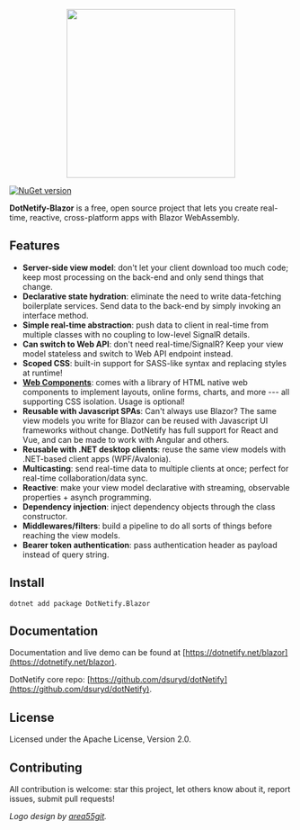 <p align="center"><img width="300px" src="http://dotnetify.net/content/images/dotnetify-logo.png"></p>

[![NuGet version](https://badge.fury.io/nu/DotNetify.Blazor.svg)](https://badge.fury.io/nu/DotNetify.Blazor)

**DotNetify-Blazor** is a free, open source project that lets you create real-time, reactive, cross-platform apps with Blazor WebAssembly.

## Features

- <b>Server-side view model</b>: don't let your client download too much code; keep most processing on the back-end and only send things that change.
- <b>Declarative state hydration</b>: eliminate the need to write data-fetching boilerplate services. Send data to the back-end by simply invoking an interface method.
- <b>Simple real-time abstraction</b>: push data to client in real-time from multiple classes with no coupling to low-level SignalR details.
- **Can switch to Web API**: don't need real-time/SignalR? Keep your view model stateless and switch to Web API endpoint instead.
- **Scoped CSS**: built-in support for SASS-like syntax and replacing styles at runtime!
- **[Web Components](https://dotnetify.net/elements?webcomponent)**: comes with a library of HTML native web components to implement layouts, online forms, charts, and more --- all supporting CSS isolation. Usage is optional! 
- **Reusable with Javascript SPAs**: Can't always use Blazor? The same view models you write for Blazor can be reused with Javascript UI frameworks without change. DotNetify has full support for React and Vue, and can be made to work with Angular and others.
- **Reusable with .NET desktop clients**: reuse the same view models with .NET-based client apps (WPF/Avalonia).
- **Multicasting**: send real-time data to multiple clients at once; perfect for real-time collaboration/data sync.
- **Reactive**: make your view model declarative with streaming, observable properties + asynch programming.
- **Dependency injection**: inject dependency objects through the class constructor.
- **Middlewares/filters**: build a pipeline to do all sorts of things before reaching the view models.
- **Bearer token authentication**: pass authentication header as payload instead of query string.

## Install

```
dotnet add package DotNetify.Blazor
```

## Documentation

Documentation and live demo can be found at [https://dotnetify.net/blazor](https://dotnetify.net/blazor).

DotNetify core repo: [https://github.com/dsuryd/dotNetify](https://github.com/dsuryd/dotNetify).

## License

Licensed under the Apache License, Version 2.0.

## Contributing

All contribution is welcome: star this project, let others know about it, report issues, submit pull requests!

_Logo design by [area55git](https://github.com/area55git)._
